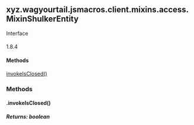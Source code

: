 

xyz.wagyourtail.jsmacros.client.mixins.access.MixinShulkerEntity
----------------------------------------------------------------

Interface
#### 

1.8.4

#### Methods

[invokeIsClosed()](#invokeIsClosed-)



### Methods

#### .invokeIsClosed()


##### Returns: boolean




